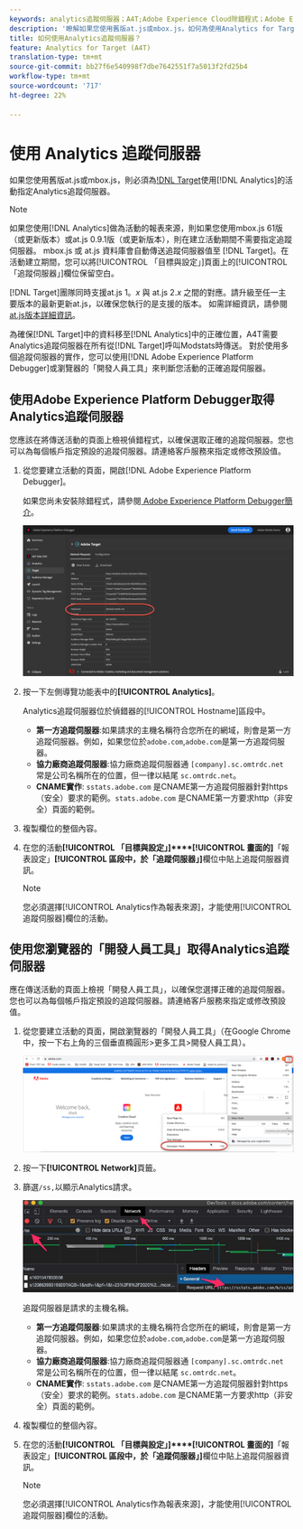 ```yaml
---
keywords: analytics追蹤伺服器；A4T;Adobe Experience Cloud除錯程式；Adobe Experience Platform除錯程式；報告來源；開發人員工具
description: '瞭解如果您使用舊版at.js或mbox.js，如何為使用Analytics for Target(A4T)的活動指定Analytics追蹤伺服器。 '
title: 如何使用Analytics追蹤伺服器？
feature: Analytics for Target (A4T)
translation-type: tm+mt
source-git-commit: bb27f6e540998f7dbe7642551f7a5013f2fd25b4
workflow-type: tm+mt
source-wordcount: '717'
ht-degree: 22%

---
```



# 使用 Analytics 追蹤伺服器

如果您使用舊版at.js或mbox.js，則必須為[!DNL Target](A4T)使用[!DNL Analytics]的活動指定Analytics追蹤伺服器。

>[!NOTE]
>
>如果您使用[!DNL Analytics]做為活動的報表來源，則如果您使用mbox.js 61版（或更新版本）或at.js 0.9.1版（或更新版本），則在建立活動期間不需要指定追蹤伺服器。 mbox.js 或 at.js 資料庫會自動傳送追蹤伺服器值至 [!DNL Target]。在活動建立期間，您可以將[!UICONTROL 「目標與設定」]頁面上的[!UICONTROL 「追蹤伺服器」]欄位保留空白。
>
>[!DNL Target]團隊同時支援at.js 1。*x* 與 at.js 2.*x* 之間的對應。請升級至任一主要版本的最新更新at.js，以確保您執行的是支援的版本。 如需詳細資訊，請參閱[at.js版本詳細資訊](/help/c-implementing-target/c-implementing-target-for-client-side-web/target-atjs-versions.md)。

為確保[!DNL Target]中的資料移至[!DNL Analytics]中的正確位置，A4T需要Analytics追蹤伺服器在所有從[!DNL Target]呼叫Modstats時傳送。 對於使用多個追蹤伺服器的實作，您可以使用[!DNL Adobe Experience Platform Debugger]或瀏覽器的「開發人員工具」來判斷您活動的正確追蹤伺服器。

## 使用Adobe Experience Platform Debugger取得Analytics追蹤伺服器

您應該在將傳送活動的頁面上檢視偵錯程式，以確保選取正確的追蹤伺服器。您也可以為每個帳戶指定預設的追蹤伺服器。請連絡客戶服務來指定或修改預設值。

1. 從您要建立活動的頁面，開啟[!DNL Adobe Experience Platform Debugger]。

   如果您尚未安裝除錯程式，請參閱[ Adobe Experience Platform Debugger簡介](https://experienceleague.adobe.com/docs/platform-learn/tutorials/data-ingestion/web-sdk/introduction-to-the-experience-platform-debugger.html)。

   ![](assets/Screen_DebuggerTrackServ.png)

1. 按一下左側導覽功能表中的&#x200B;**[!UICONTROL Analytics]**。

   Analytics追蹤伺服器位於偵錯器的[!UICONTROL Hostname]區段中。

   * **第一方追蹤伺服器**:如果請求的主機名稱符合您所在的網域，則會是第一方追蹤伺服器。例如，如果您位於`adobe.com`,`adobe.com`是第一方追蹤伺服器。
   * **協力廠商追蹤伺服器**:協力廠商追蹤伺服器通 `[company].sc.omtrdc.net` 常是公司名稱所在的位置，但一律以結尾 `sc.omtrdc.net`。
   * **CNAME實作**: `sstats.adobe.com` 是CNAME第一方追蹤伺服器針對https（安全）要求的範例。`stats.adobe.com` 是CNAME第一方要求http（非安全）頁面的範例。

1. 複製欄位的整個內容。

1. 在您的活動&#x200B;**[!UICONTROL 「目標與設定」]****[!UICONTROL 畫面的]**「報表設定」**[!UICONTROL 區段中，於「追蹤伺服器」]**&#x200B;欄位中貼上追蹤伺服器資訊。

   >[!NOTE]
   >
   >您必須選擇[!UICONTROL Analytics作為報表來源]，才能使用[!UICONTROL 追蹤伺服器]欄位的活動。

## 使用您瀏覽器的「開發人員工具」取得Analytics追蹤伺服器

應在傳送活動的頁面上檢視「開發人員工具」，以確保您選擇正確的追蹤伺服器。 您也可以為每個帳戶指定預設的追蹤伺服器。請連絡客戶服務來指定或修改預設值。

1. 從您要建立活動的頁面，開啟瀏覽器的「開發人員工具」（在Google Chrome中，按一下右上角的三個垂直橢圓形>更多工具>開發人員工具）。

   ![Chrome開發人員工具](/help/c-integrating-target-with-mac/a4t/assets/chrome-dev-tools.png)

1. 按一下&#x200B;**[!UICONTROL Network]**&#x200B;頁籤。

1. 篩選`/ss,`以顯示Analytics請求。

   ![含/ss搜尋的Chrome開發人員工具](/help/c-integrating-target-with-mac/a4t/assets/chrome-search.png)

   追蹤伺服器是請求的主機名稱。

   * **第一方追蹤伺服器**:如果請求的主機名稱符合您所在的網域，則會是第一方追蹤伺服器。例如，如果您位於`adobe.com`,`adobe.com`是第一方追蹤伺服器。
   * **協力廠商追蹤伺服器**:協力廠商追蹤伺服器通 `[company].sc.omtrdc.net` 常是公司名稱所在的位置，但一律以結尾 `sc.omtrdc.net`。
   * **CNAME實作**: `sstats.adobe.com` 是CNAME第一方追蹤伺服器針對https（安全）要求的範例。`stats.adobe.com` 是CNAME第一方要求http（非安全）頁面的範例。

1. 複製欄位的整個內容。

1. 在您的活動&#x200B;**[!UICONTROL 「目標與設定」]****[!UICONTROL 畫面的]**「報表設定」**[!UICONTROL 區段中，於「追蹤伺服器」]**&#x200B;欄位中貼上追蹤伺服器資訊。

   >[!NOTE]
   >
   >您必須選擇[!UICONTROL Analytics作為報表來源]，才能使用[!UICONTROL 追蹤伺服器]欄位的活動。

